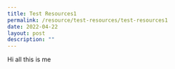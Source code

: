 ```yaml
---
title: Test Resources1
permalink: /resource/test-resources/test-resources1
date: 2022-04-22
layout: post
description: ""
---
```

Hi all this is me